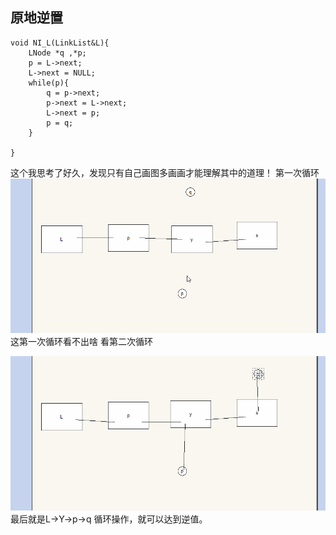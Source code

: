 ## 原地逆置


```
void NI_L(LinkList&L){
	LNode *q ,*p;
	p = L->next;
	L->next = NULL;
	while(p){
		q = p->next;
		p->next = L->next;
		L->next = p;
		p = q;
	}
	
}
```
这个我思考了好久，发现只有自己画图多画画才能理解其中的道理！
第一次循环
![](/assets/5.gif)
这第一次循环看不出啥
看第二次循环

![](/assets/6.gif)
最后就是L->Y->p->q
循环操作，就可以达到逆值。